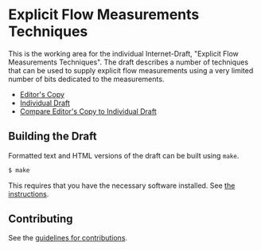 # Explicit Flow Measurements Techniques

This is the working area for the individual Internet-Draft, "Explicit Flow
Measurements Techniques".  The draft describes a number of techniques that can
be used to supply explicit flow measurements using a very limited number of bits
dedicated to the measurements.

* [Editor's Copy](https://igorlord.github.io/draft-cf2bl-ippm-explicit-flow-measurements/#go.draft-cf2bl-ippm-explicit-flow-measurements.html)
* [Individual Draft](https://tools.ietf.org/html/draft-cf2bl-ippm-explicit-flow-measurements)
* [Compare Editor's Copy to Individual Draft](https://igorlord.github.io/draft-cf2bl-ippm-explicit-flow-measurements/#go.draft-cf2bl-ippm-explicit-flow-measurements.diff)

## Building the Draft

Formatted text and HTML versions of the draft can be built using `make`.

```sh
$ make
```

This requires that you have the necessary software installed.  See
[the instructions](https://github.com/martinthomson/i-d-template/blob/master/doc/SETUP.md).


## Contributing

See the
[guidelines for contributions](https://github.com/igorlord/draft-cf2bl-ippm-explicit-flow-measurements/blob/master/CONTRIBUTING.md).
